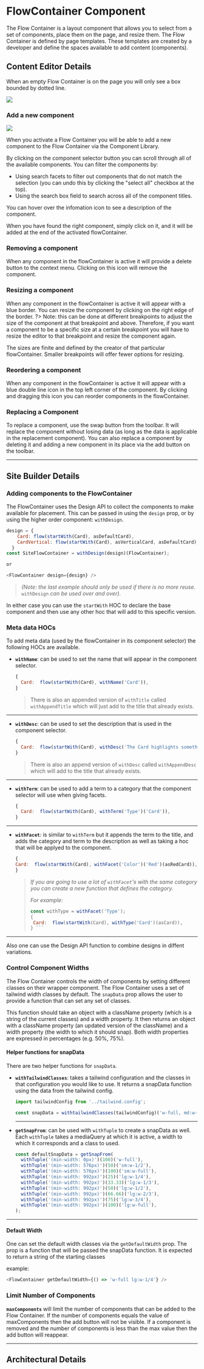 # FlowContainer Component

The Flow Container is a layout component that allows you to select from a set of components, 
place them on the page, and resize them. The Flow Container is  defined by page templates. 
These templates are created by a developer and define the spaces available to add content 
(components).

## Content Editor Details

When an empty Flow Container is on the page you will only see a box bounded by dotted line.

![](./assets/EmptyFlowcontainer.jpg)


### Add a new component

![](./assets/ComponentLibraryNew.jpg)


When you activate a Flow Container you will be able to add a new component to the Flow 
Container via the Component Library.

By clicking on the component selector button you can scroll through all of the available 
components. You can filter the components by:

* Using search facets to filter out components that do not match the selection 
(you can undo this by clicking the "select all" checkbox at the top).
* Using the search box field to search across all of the component titles.

You can hover over the infomation icon to see a description of the component.

When you have found the right component, simply click on it, and it will be
added at the end of the activated flowContainer.

### Removing a component

When any component in the flowContainer is active it will provide a delete button to the 
context menu. Clicking on this icon will remove the component.

### Resizing a component

When any component in the flowContainer is active it will appear with a blue
border. You can resize the component by clicking on the right edge of the
border. 
?> Note: this can be done at different breakpoints to adjust the size of
the component at that breakpoint and above. Therefore, if you want a component to 
be a specific size at a certain breakpoint you will have to resize the editor to 
that breakpoint and resize the component again. 

The sizes are finite and defined by the creator of that particular flowContainer.
Smaller breakpoints will offer fewer options for resizing.

### Reordering a component

When any component in the flowContainer is active it will appear with a blue
double line icon in the top left corner of the component. By clicking and
dragging this icon you can reorder components in the flowContainer.

### Replacing a Component

To replace a component, use the swap button from the toolbar. It will replace the component 
without losing data (as long as the data is applicable in the replacement component). 
You can also replace a component by deleting it and adding a new component in its place
via the add button on the toolbar. 

---

## Site Builder Details

### Adding components to the FlowContainer

The FlowContainer uses the Design API to collect the components to make available 
for placement. This can be passed in using the `design` prop, or by using the 
higher order component: `withDesign`.

``` js
design = {
    Card: flow(startWith(Card), asDefaultCard),
    CardVertical: flow(startWith(Card), asVerticalCard, asDefaultCard),
  }
const SiteFlowContainer = withDesign(design)(FlowContainer);

or

<FlowContainer design={design} />
```

> *(Note: the last example should only be used if there is no more reuse.*
`withDesign` *can be used over and over)*.

In either case you can use the `startWith` HOC to declare the base component and 
then use any other hoc that will add to this specific version.

### Meta data HOCs

To add meta data (used by the flowContainer in its component selector) the following 
HOCs are available.

* **`withName`**: can be used to set the name that will appear in the component selector.

  ``` js
  {
    Card:  flow(startWith(Card), withName('Card')),
  }
  ```

  > There is also an appended version of `withTitle` called `withAppendTitle` which will 
  just add to the title that already exists.

---

* **`withDesc`**: can be used to set the description that is used in the component selector.

  ``` js
  {
    Card:  flow(startWith(Card), withDesc('The Card highlights something special on which an visitor can act.')),
  }
  ```

  >There is also an append version of `withDesc` called `withAppendDesc` which will add to 
  the title that already exists.
  
---

* **`withTerm`**: can be used to add a term to a category that the component selector will 
use when giving facets.
  
  ``` js
  {
    Card:  flow(startWith(Card), withTerm('Type')('Card')),
  }
  ```

---

* **`withFacet`**: is similar to `withTerm` but it appends the term to the title, and adds 
the category and term to the description as well as taking a hoc that will be applyed to the component.

  ``` js
  {
  Card:  flow(startWith(Card), withFacet('Color')('Red')(asRedCard)),
  }
  ```

  > *If you are going to use a lot of `withFacet`'s with the same category you can create a new function that defines the category.*
  >
  > *For example:*
  >
  > ``` js
  > const withType = withFacet('Type');
  > {
  >  Card:  flow(startWith(Card), withType('Card')(asCard)),
  > } ```
  
---

Also one can use the Design API function to combine designs in diffent variations.

### Control Component Widths

The Flow Container controls the width of components by setting different classes on their 
wrapper component. The Flow Container uses a set of tailwind width classes by default. 
The `snapData` prop allows the user to provide a function that can set any set of classes.

This function should take an object with a className property (which is a string of the
current classes) and a width property. It then returns an object with a className property
(an updated version of the className) and a width property (the width to which it should snap). 
Both width properties are expressed in percentages (e.g. 50%, 75%).

#### Helper functions for snapData

There are two helper functions for `snapData`.

* **`withTailwindClasses`**: takes a tailwind configuration and the classes in that 
configuration you would like to use. It returns a snapData function using the data from 
the tailwind config.

   ``` js
   import tailwindConfig from '../tailwind.config';

   const snapData = withtailwindClasses(tailwindConfig)('w-full, md:w-full, md:w-1/2, lg:w-full, lg:w-1/2, lg:w-1/3, lg:w-1/4');
   ```
     ---

* **`getSnapFrom`**: can be used with `withTuple` to create a snapData as well. 
Each `withTuple` takes a mediaQuery at which it is active, a width to which it 
corresponds and a class to used.

  ``` js
  const defaultSnapData = getSnapFrom(
    withTuple('(min-width: 0px)')(100)('w-full'),
    withTuple('(min-width: 576px)')(50)('sm:w-1/2'),
    withTuple('(min-width: 576px)')(100)('sm:w-full'),
    withTuple('(min-width: 992px)')(25)('lg:w-1/4'),
    withTuple('(min-width: 992px)')(33.33)('lg:w-1/3'),
    withTuple('(min-width: 992px)')(50)('lg:w-1/2'),
    withTuple('(min-width: 992px)')(66.66)('lg:w-2/3'),
    withTuple('(min-width: 992px)')(75)('lg:w-3/4'),
    withTuple('(min-width: 992px)')(100)('lg:w-full'),
  );
  ```

---

#### Default Width

One can set the default width classes via the `getDefaultWidth` prop.  The prop is a function that will 
be passed the snapData function.  It is expected to return a string of the starting classes

example:

```js
<FlowContainer getDefaultWidth={() => 'w-full lg:w-1/4'} />
```

### Limit Number of Components

**`maxComponents`** will limit the number of components that can be added to the 
Flow Container. If the number of components equals the value of maxComponents then 
the add button will not be visible. If a component is removed and the number of components
is less than the max value then the add button will reappear.

---

## Architectural Details

